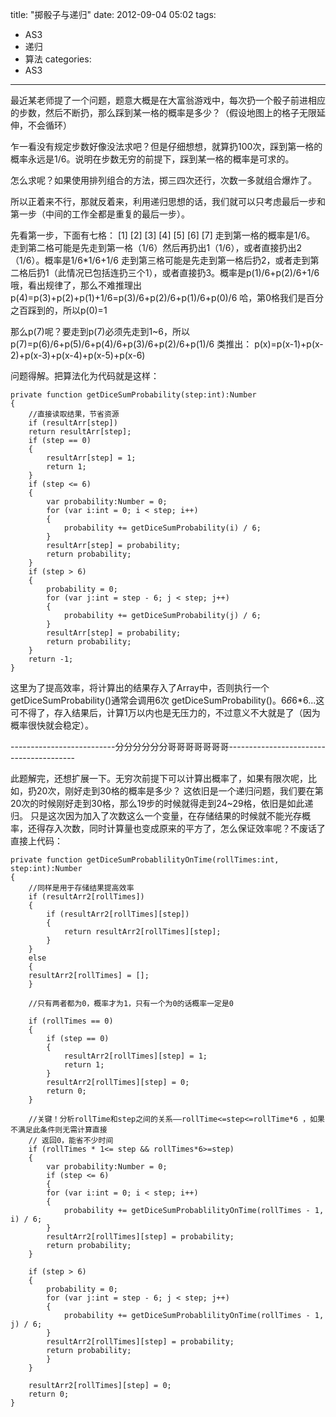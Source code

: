 ﻿title: "掷骰子与递归"
date: 2012-09-04 05:02 
tags: 
- AS3
- 递归
- 算法
categories:
- AS3
---

最近某老师提了一个问题，题意大概是在大富翁游戏中，每次扔一个骰子前进相应的步数，然后不断扔，那么踩到某一格的概率是多少？（假设地图上的格子无限延伸，不会循环）

乍一看没有规定步数好像没法求吧？但是仔细想想，就算扔100次，踩到第一格的概率永远是1/6。说明在步数无穷的前提下，踩到某一格的概率是可求的。

怎么求呢？如果使用排列组合的方法，掷三四次还行，次数一多就组合爆炸了。

所以正着来不行，那就反着来，利用递归思想的话，我们就可以只考虑最后一步和第一步（中间的工作全都是重复的最后一步）。

先看第一步，下面有七格：
[1] [2] [3] [4] [5] [6] [7]
走到第一格的概率是1/6。
走到第二格可能是先走到第一格（1/6）然后再扔出1（1/6），或者直接扔出2（1/6）。概率是1/6*1/6+1/6
走到第三格可能是先走到第一格后扔2，或者走到第二格后扔1（此情况已包括连扔三个1），或者直接扔3。概率是p(1)/6+p(2)/6+1/6
哦，看出规律了，那么不难推理出p(4)=p(3)+p(2)+p(1)+1/6=p(3)/6+p(2)/6+p(1)/6+p(0)/6
哈，第0格我们是百分之百踩到的，所以p(0)=1

那么p(7)呢？要走到p(7)必须先走到1~6，所以p(7)=p(6)/6+p(5)/6+p(4)/6+p(3)/6+p(2)/6+p(1)/6
类推出：
p(x)=p(x-1)+p(x-2)+p(x-3)+p(x-4)+p(x-5)+p(x-6)

问题得解。把算法化为代码就是这样：

	private function getDiceSumProbability(step:int):Number
	{
		//直接读取结果，节省资源
		if (resultArr[step])
		return resultArr[step];
		if (step == 0)
		{
			resultArr[step] = 1;
			return 1;
		}
		if (step <= 6)
		{
			var probability:Number = 0;
			for (var i:int = 0; i < step; i++)
			{
				probability += getDiceSumProbability(i) / 6;
			}
			resultArr[step] = probability;
			return probability;
		}
		if (step > 6)
		{
			probability = 0;
			for (var j:int = step - 6; j < step; j++)
			{
				probability += getDiceSumProbability(j) / 6;
			}
			resultArr[step] = probability;
			return probability;
		}
		return -1;
	} 

这里为了提高效率，将计算出的结果存入了Array中，否则执行一个 getDiceSumProbability()通常会调用6次 getDiceSumProbability()。6*6*6*6...这可不得了，存入结果后，计算1万以内也是无压力的，不过意义不大就是了（因为概率很快就会稳定）。

--------------------------分分分分分分哥哥哥哥哥哥哥----------------------------------------

此题解完，还想扩展一下。无穷次前提下可以计算出概率了，如果有限次呢，比如，扔20次，刚好走到30格的概率是多少？
这依旧是一个递归问题，我们要在第20次的时候刚好走到30格，那么19步的时候就得走到24~29格，依旧是如此递归。
只是这次因为加入了次数这么一个变量，在存储结果的时候就不能光存概率，还得存入次数，同时计算量也变成原来的平方了，怎么保证效率呢？不废话了直接上代码：

	private function getDiceSumProbablilityOnTime(rollTimes:int, step:int):Number
	{
		//同样是用于存储结果提高效率
		if (resultArr2[rollTimes])
		{
			if (resultArr2[rollTimes][step])
			{
				return resultArr2[rollTimes][step];
			}
		}
		else
		{
		resultArr2[rollTimes] = [];
		}

		//只有两者都为0，概率才为1，只有一个为0的话概率一定是0

		if (rollTimes == 0)
		{
			if (step == 0)
			{
				resultArr2[rollTimes][step] = 1;
				return 1;
			}
			resultArr2[rollTimes][step] = 0;
			return 0;
		}

		//关键！分析rollTime和step之间的关系——rollTime<=step<=rollTime*6 ，如果不满足此条件则无需计算直接
		// 返回0，能省不少时间
		if (rollTimes * 1<= step && rollTimes*6>=step)
		{
			var probability:Number = 0;
			if (step <= 6)
			{
			for (var i:int = 0; i < step; i++)
			{
				probability += getDiceSumProbablilityOnTime(rollTimes - 1, i) / 6;
			}
			resultArr2[rollTimes][step] = probability;
			return probability;
		}

		if (step > 6)
		{
			probability = 0;
			for (var j:int = step - 6; j < step; j++)
			{
				probability += getDiceSumProbablilityOnTime(rollTimes - 1, j) / 6;
			}
			resultArr2[rollTimes][step] = probability;
			return probability;
			}
		}

		resultArr2[rollTimes][step] = 0;
		return 0;
	} 